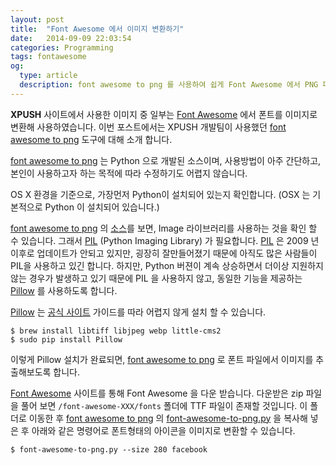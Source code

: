 ```yaml
---
layout: post
title:  "Font Awesome 에서 이미지 변환하기"
date:   2014-09-09 22:03:54
categories: Programming
tags: fontawesome
og:
  type: article
  description: font awesome to png 를 사용하여 쉽게 Font Awesome 에서 PNG 파일을 추출할 수 있습니다.
---
```


**XPUSH** 사이트에서 사용한 이미지 중 일부는 [Font Awesome] 에서 폰트를 이미지로 변환해 사용하였습니다.
이번 포스트에서는 XPUSH 개발팀이 사용했던 [font awesome to png] 도구에 대해 소개 합니다.

[font awesome to png] 는 Python 으로 개발된 소스이며, 사용방법이 아주 간단하고, 본인이 사용하고자 하는 목적에 따라 수정하기도 어렵지 않습니다.

OS X 환경을 기준으로,
가장먼저 Python이 설치되어 있는지 확인합니다. (OSX 는 기본적으로 Python 이 설치되어 있습니다.)

[font awesome to png] 의 [소스](https://github.com/odyniec/font-awesome-to-png/blob/master/font-awesome-to-png.py)를 보면, Image 라이브러리를 사용하는 것을 확인 할 수 있습니다.
그래서 [PIL] (Python Imaging Library) 가 필요합니다.
[PIL] 은 2009 년 이후로 업데이트가 안되고 있지만, 굉장히 잘만들어졌기 때문에 아직도 많은 사람들이 PIL을 사용하고 있긴 합니다.
하지만, Python 버젼이 계속 상승하면서 더이상 지원하지 않는 경우가 발생하고 있기 때문에 PIL 을 사용하지 않고, 동일한 기능을 제공하는 [Pillow] 를 사용하도록 합니다.

[Pillow] 는 [공식 사이트](http://pillow.readthedocs.org/en/latest/installation.html#mac-os-x-installation) 가이드를 따라 어렵지 않게 설치 할 수 있습니다.

    $ brew install libtiff libjpeg webp little-cms2
    $ sudo pip install Pillow

이렇게 Pillow 설치가 완료되면, [font awesome to png] 로 폰트 파일에서 이미지를 추출해보도록 합니다.

[Font Awesome] 사이트를 통해 Font Awesome 을 다운 받습니다. 다운받은 zip 파일을 풀어 보면 `/font-awesome-XXX/fonts` 폴더에 TTF 파일이 존재할 것입니다.
이 폴더로 이동한 후 [font awesome to png] 의 [font-awesome-to-png.py](https://github.com/odyniec/font-awesome-to-png/blob/master/font-awesome-to-png.py) 을 복사해 넣은 후
아래와 같은 명령어로 폰트형태의 아이콘을 이미지로 변환할 수 있습니다.

    $ font-awesome-to-png.py --size 280 facebook

[Font Awesome]: http://fortawesome.github.com/Font-Awesome/
[font awesome to png]: https://github.com/odyniec/font-awesome-to-png
[PIL]: http://www.pythonware.com/products/pil/
[Pillow]: http://pillow.readthedocs.org
